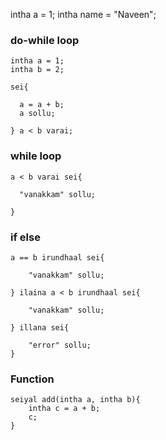 
intha a = 1;
intha name = "Naveen";

### do-while loop
```
intha a = 1;
intha b = 2;

sei{

  a = a + b;
  a sollu;

} a < b varai;
```
### while loop
```
a < b varai sei{

  "vanakkam" sollu;

}
```

### if else
```
a == b irundhaal sei{
    
    "vanakkam" sollu;
    
} ilaina a < b irundhaal sei{
    
    "vanakkam" sollu;
    
} illana sei{

    "error" sollu;
}
```

### Function
```
seiyal add(intha a, intha b){
    intha c = a + b;
    c;
}
```